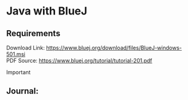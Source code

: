 # Java with BlueJ

##  Requirements
Download Link: https://www.bluej.org/download/files/BlueJ-windows-501.msi  <br>
PDF Source: https://www.bluej.org/tutorial/tutorial-201.pdf

Important

## Journal: